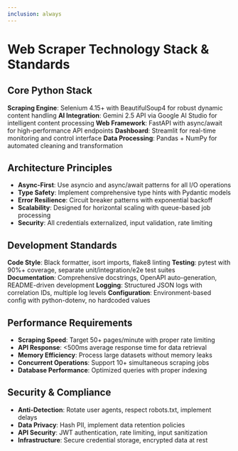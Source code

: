 ```yaml
---
inclusion: always
---
```


# Web Scraper Technology Stack & Standards

## Core Python Stack
**Scraping Engine**: Selenium 4.15+ with BeautifulSoup4 for robust dynamic content handling
**AI Integration**: Gemini 2.5 API via Google AI Studio for intelligent content processing
**Web Framework**: FastAPI with async/await for high-performance API endpoints
**Dashboard**: Streamlit for real-time monitoring and control interface
**Data Processing**: Pandas + NumPy for automated cleaning and transformation

## Architecture Principles
- **Async-First**: Use asyncio and async/await patterns for all I/O operations
- **Type Safety**: Implement comprehensive type hints with Pydantic models
- **Error Resilience**: Circuit breaker patterns with exponential backoff
- **Scalability**: Designed for horizontal scaling with queue-based job processing
- **Security**: All credentials externalized, input validation, rate limiting

## Development Standards
**Code Style**: Black formatter, isort imports, flake8 linting
**Testing**: pytest with 90%+ coverage, separate unit/integration/e2e test suites  
**Documentation**: Comprehensive docstrings, OpenAPI auto-generation, README-driven development
**Logging**: Structured JSON logs with correlation IDs, multiple log levels
**Configuration**: Environment-based config with python-dotenv, no hardcoded values

## Performance Requirements  
- **Scraping Speed**: Target 50+ pages/minute with proper rate limiting
- **API Response**: <500ms average response time for data retrieval
- **Memory Efficiency**: Process large datasets without memory leaks
- **Concurrent Operations**: Support 10+ simultaneous scraping jobs
- **Database Performance**: Optimized queries with proper indexing

## Security & Compliance
- **Anti-Detection**: Rotate user agents, respect robots.txt, implement delays
- **Data Privacy**: Hash PII, implement data retention policies  
- **API Security**: JWT authentication, rate limiting, input sanitization
- **Infrastructure**: Secure credential storage, encrypted data at rest
